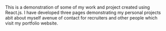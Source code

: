 This is a demonstration of some of my work and project created using React.js.
I have developed three pages demonstrating 
my personal projects 
abit about myself 
avenue of contact 
for recruiters and other people which visit my portfolio website.

